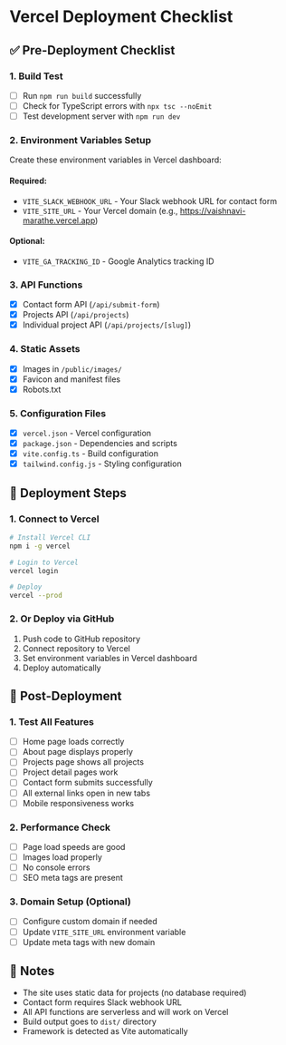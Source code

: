 # Vercel Deployment Checklist

## ✅ Pre-Deployment Checklist

### 1. Build Test
- [ ] Run `npm run build` successfully
- [ ] Check for TypeScript errors with `npx tsc --noEmit`
- [ ] Test development server with `npm run dev`

### 2. Environment Variables Setup
Create these environment variables in Vercel dashboard:

#### Required:
- `VITE_SLACK_WEBHOOK_URL` - Your Slack webhook URL for contact form
- `VITE_SITE_URL` - Your Vercel domain (e.g., https://vaishnavi-marathe.vercel.app)

#### Optional:
- `VITE_GA_TRACKING_ID` - Google Analytics tracking ID

### 3. API Functions
- [x] Contact form API (`/api/submit-form`)
- [x] Projects API (`/api/projects`)
- [x] Individual project API (`/api/projects/[slug]`)

### 4. Static Assets
- [x] Images in `/public/images/`
- [x] Favicon and manifest files
- [x] Robots.txt

### 5. Configuration Files
- [x] `vercel.json` - Vercel configuration
- [x] `package.json` - Dependencies and scripts
- [x] `vite.config.ts` - Build configuration
- [x] `tailwind.config.js` - Styling configuration

## 🚀 Deployment Steps

### 1. Connect to Vercel
```bash
# Install Vercel CLI
npm i -g vercel

# Login to Vercel
vercel login

# Deploy
vercel --prod
```

### 2. Or Deploy via GitHub
1. Push code to GitHub repository
2. Connect repository to Vercel
3. Set environment variables in Vercel dashboard
4. Deploy automatically

## 🔧 Post-Deployment

### 1. Test All Features
- [ ] Home page loads correctly
- [ ] About page displays properly
- [ ] Projects page shows all projects
- [ ] Project detail pages work
- [ ] Contact form submits successfully
- [ ] All external links open in new tabs
- [ ] Mobile responsiveness works

### 2. Performance Check
- [ ] Page load speeds are good
- [ ] Images load properly
- [ ] No console errors
- [ ] SEO meta tags are present

### 3. Domain Setup (Optional)
- [ ] Configure custom domain if needed
- [ ] Update `VITE_SITE_URL` environment variable
- [ ] Update meta tags with new domain

## 📝 Notes

- The site uses static data for projects (no database required)
- Contact form requires Slack webhook URL
- All API functions are serverless and will work on Vercel
- Build output goes to `dist/` directory
- Framework is detected as Vite automatically

